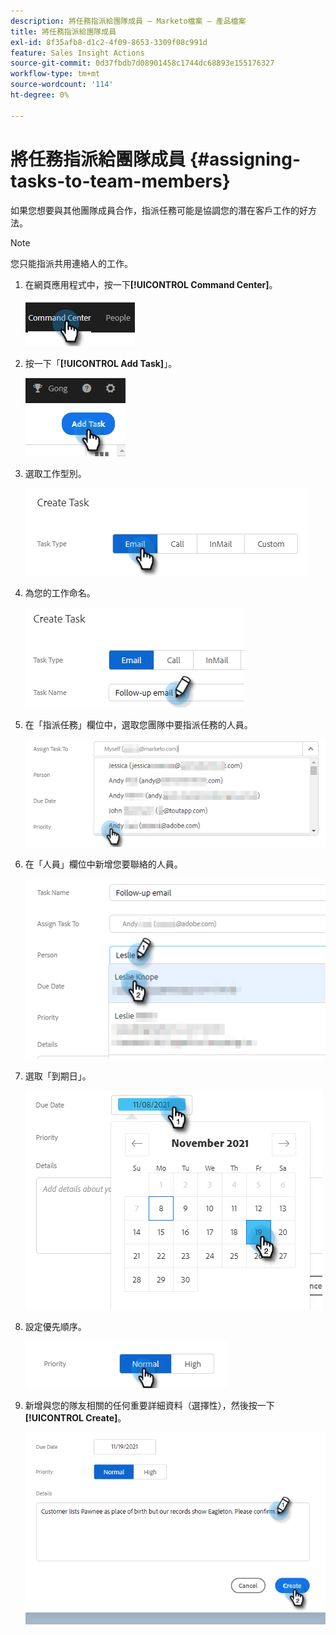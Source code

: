 ```yaml
---
description: 將任務指派給團隊成員 — Marketo檔案 — 產品檔案
title: 將任務指派給團隊成員
exl-id: 8f35afb8-d1c2-4f09-8653-3309f08c991d
feature: Sales Insight Actions
source-git-commit: 0d37fbdb7d08901458c1744dc68893e155176327
workflow-type: tm+mt
source-wordcount: '114'
ht-degree: 0%

---
```


# 將任務指派給團隊成員 {#assigning-tasks-to-team-members}

如果您想要與其他團隊成員合作，指派任務可能是協調您的潛在客戶工作的好方法。

>[!NOTE]
>
>您只能指派共用連絡人的工作。

1. 在網頁應用程式中，按一下&#x200B;**[!UICONTROL Command Center]**。

   ![](assets/assigning-tasks-to-team-members-1.png)

1. 按一下「**[!UICONTROL Add Task]**」。

   ![](assets/assigning-tasks-to-team-members-2.png)

1. 選取工作型別。

   ![](assets/assigning-tasks-to-team-members-3.png)

1. 為您的工作命名。

   ![](assets/assigning-tasks-to-team-members-4.png)

1. 在「指派任務」欄位中，選取您團隊中要指派任務的人員。

   ![](assets/assigning-tasks-to-team-members-5.png)

1. 在「人員」欄位中新增您要聯絡的人員。

   ![](assets/assigning-tasks-to-team-members-6.png)

1. 選取「到期日」。

   ![](assets/assigning-tasks-to-team-members-7.png)

1. 設定優先順序。

   ![](assets/assigning-tasks-to-team-members-8.png)

1. 新增與您的隊友相關的任何重要詳細資料（選擇性），然後按一下&#x200B;**[!UICONTROL Create]**。

   ![](assets/assigning-tasks-to-team-members-9.png)

